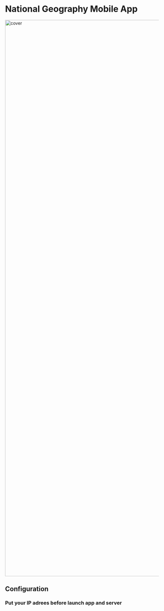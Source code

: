<h1>National Geography Mobile App</h1>

<img width="1821" alt="cover" src="https://github.com/user-attachments/assets/00856f78-f233-4106-b8ca-33b7cf8f8570">

<h2>Configuration</h2>
<h3>Put your IP adrees before launch app and server</h3>
